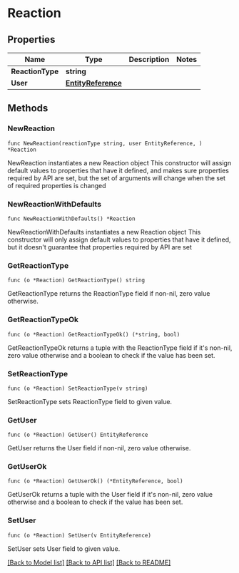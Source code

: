 # Reaction

## Properties

Name | Type | Description | Notes
------------ | ------------- | ------------- | -------------
**ReactionType** | **string** |  | 
**User** | [**EntityReference**](EntityReference.md) |  | 

## Methods

### NewReaction

`func NewReaction(reactionType string, user EntityReference, ) *Reaction`

NewReaction instantiates a new Reaction object
This constructor will assign default values to properties that have it defined,
and makes sure properties required by API are set, but the set of arguments
will change when the set of required properties is changed

### NewReactionWithDefaults

`func NewReactionWithDefaults() *Reaction`

NewReactionWithDefaults instantiates a new Reaction object
This constructor will only assign default values to properties that have it defined,
but it doesn't guarantee that properties required by API are set

### GetReactionType

`func (o *Reaction) GetReactionType() string`

GetReactionType returns the ReactionType field if non-nil, zero value otherwise.

### GetReactionTypeOk

`func (o *Reaction) GetReactionTypeOk() (*string, bool)`

GetReactionTypeOk returns a tuple with the ReactionType field if it's non-nil, zero value otherwise
and a boolean to check if the value has been set.

### SetReactionType

`func (o *Reaction) SetReactionType(v string)`

SetReactionType sets ReactionType field to given value.


### GetUser

`func (o *Reaction) GetUser() EntityReference`

GetUser returns the User field if non-nil, zero value otherwise.

### GetUserOk

`func (o *Reaction) GetUserOk() (*EntityReference, bool)`

GetUserOk returns a tuple with the User field if it's non-nil, zero value otherwise
and a boolean to check if the value has been set.

### SetUser

`func (o *Reaction) SetUser(v EntityReference)`

SetUser sets User field to given value.



[[Back to Model list]](../README.md#documentation-for-models) [[Back to API list]](../README.md#documentation-for-api-endpoints) [[Back to README]](../README.md)


